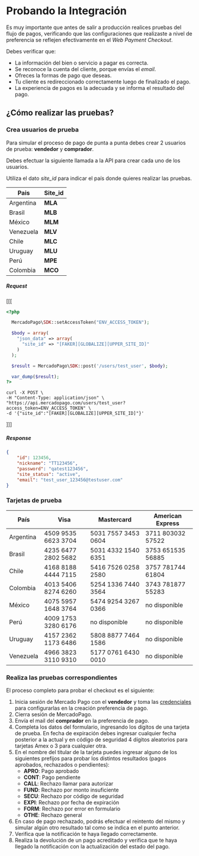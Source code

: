 # Probando la Integración

Es muy importante que antes de salir a producción realices pruebas del flujo de pagos, verificando que las configuraciones que realizaste a nivel de preferencia se reflejen efectivamente en el *Web Payment Checkout*.

Debes verificar que:

- La información del bien o servicio a pagar es correcta.
- Se reconoce la cuenta del cliente, porque envías el *email*.
- Ofreces la formas de pago que deseas.
- Tu cliente es redireccionado correctamente luego de finalizado el pago.
- La experiencia de pagos es la adecuada y se informa el resultado del pago.

## ¿Cómo realizar las pruebas?

### Crea usuarios de prueba

Para simular el proceso de pago de punta a punta debes crear 2 usuarios de prueba: **vendedor** y **comprador**.

Debes efectuar la siguiente llamada a la API para crear cada uno de los usuarios.

Utiliza el dato *site_id* para indicar el país donde quieres realizar las pruebas.

| Pais  | Site_id |
| ---- 	| ----- |
| Argentina   | **MLA** |
| Brasil  | **MLB** |
| México  | **MLM** |
| Venezuela | **MLV** |
| Chile | **MLC** |
| Uruguay | **MLU** |
| Perú  | **MPE** |
| Colombia  | **MCO** |

##### _Request_
[[[
```php
<?php

  MercadoPago\SDK::setAccessToken("ENV_ACCESS_TOKEN");

  $body = array(
    "json_data" => array(
      "site_id" => "[FAKER][GLOBALIZE][UPPER_SITE_ID]"
    )
  );

  $result = MercadoPago\SDK::post('/users/test_user', $body);

  var_dump($result);
?>
```
```curl
curl -X POST \
-H "Content-Type: application/json" \
"https://api.mercadopago.com/users/test_user?access_token=ENV_ACCESS_TOKEN" \
-d '{"site_id":"[FAKER][GLOBALIZE][UPPER_SITE_ID]"}'
```
]]]
##### _Response_
```json
{
    "id": 123456,
    "nickname": "TT123456",
    "password": "qatest123456",
    "site_status": "active",
    "email": "test_user_123456@testuser.com"
}
```

### Tarjetas de prueba

| País 		   | Visa 				       | Mastercard        | American Express |
| ---- 		   | ---- 				       | ----------        | ---------------- |
| Argentina  | 4509 9535 6623 3704 |5031 7557 3453 0604|3711 803032 57522 |
| Brasil  	 | 4235 6477 2802 5682 |5031 4332 1540 6351|3753 651535 56885 |
| Chile   	 | 4168 8188 4444 7115 |5416 7526 0258 2580|3757 781744 61804 |
| Colombia   | 4013 5406 8274 6260 |5254 1336 7440 3564|3743 781877 55283 |
| México  	 | 4075 5957 1648 3764 |5474 9254 3267 0366| no disponible    |
| Perú    	 | 4009 1753 3280 6176 |no disponible      | no disponible    |
| Uruguay  	 | 4157 2362 1173 6486 |5808 8877 7464 1586| no disponible    |
| Venezuela  | 4966 3823 3110 9310 |5177 0761 6430 0010| no disponible    |


### Realiza las pruebas correspondientes

El proceso completo para probar el checkout es el siguiente:

1. Inicia sesión de Mercado Pago con el **vendedor** y toma las [credenciales](https://www.mercadopago.com/mla/account/credentials) para configurarlas en la creación preferencia de pago.
2. Cierra sesión de MercadoPago.
3. Envía el mail del **comprador** en la preferencia de pago.
4. Completa los datos del formulario, ingresando los dígitos de una tarjeta de prueba. En fecha de expiración debes ingresar cualquier fecha posterior a la actual y en código de seguridad 4 dígitos aleatorios para tarjetas Amex o 3 para cualquier otra.
5. En el nombre del titular de la tarjeta puedes ingresar alguno de los siguientes prefijos para probar los distintos resultados (pagos aprobados, rechazados o pendientes):
    * **APRO**: Pago aprobado  
    * **CONT**: Pago pendiente  
    * **CALL**: Rechazo llamar para autorizar  
    * **FUND**: Rechazo por monto insuficiente  
    * **SECU**: Rechazo por código de seguridad  
    * **EXPI**: Rechazo por fecha de expiración  
    * **FORM**: Rechazo por error en formulario  
    * **OTHE**: Rechazo general
6. En caso de pago rechazado, podrás efectuar el reintento del mismo y simular algún otro resultado tal como se indica en el punto anterior.
7. Verifica que la notificación te haya llegado correctamente.
8. Realiza la devolución de un pago acreditado y verifica que te haya llegado la notificación con la actualización del estado del pago.

